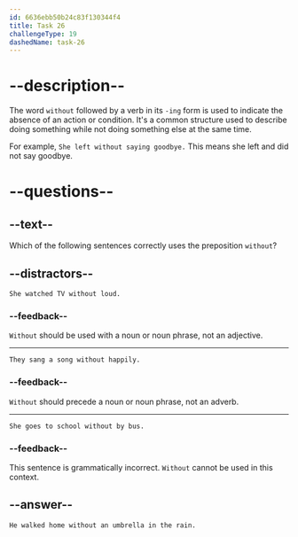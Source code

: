 ```yaml
---
id: 6636ebb50b24c83f130344f4
title: Task 26
challengeType: 19
dashedName: task-26
---
```


# --description--

The word `without` followed by a verb in its `-ing` form is used to indicate the absence of an action or condition. It's a common structure used to describe doing something while not doing something else at the same time.

For example, `She left without saying goodbye.` This means she left and did not say goodbye.

# --questions--

## --text--

Which of the following sentences correctly uses the preposition `without`?

## --distractors--

`She watched TV without loud.`

### --feedback--

`Without` should be used with a noun or noun phrase, not an adjective.

---

`They sang a song without happily.`

### --feedback--

`Without` should precede a noun or noun phrase, not an adverb.

---

`She goes to school without by bus.`

### --feedback--

This sentence is grammatically incorrect. `Without` cannot be used in this context.

## --answer--

`He walked home without an umbrella in the rain.`

